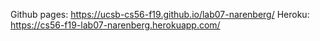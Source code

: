 Github pages: https://ucsb-cs56-f19.github.io/lab07-narenberg/
Heroku: https://cs56-f19-lab07-narenberg.herokuapp.com/
